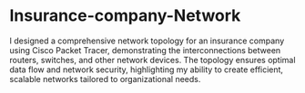 # Insurance-company-Network
I designed a comprehensive network topology for an insurance company using Cisco Packet Tracer, demonstrating the interconnections between routers, switches, and other network devices. The topology ensures optimal data flow and network security, highlighting my ability to create efficient, scalable networks tailored to organizational needs.

